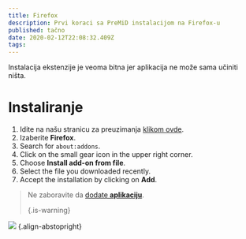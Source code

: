 ```yaml
---
title: Firefox
description: Prvi koraci sa PreMiD instalacijom na Firefox-u
published: tačno
date: 2020-02-12T22:08:32.409Z
tags:
---
```


Instalacija ekstenzije je veoma bitna jer aplikacija ne može sama učiniti ništa.

# Instaliranje
1. Idite na našu stranicu za preuzimanja [klikom ovde](https://premid.app/downloads).
2. Izaberite **Firefox**.
3. Search for `about:addons`.
4. Click on the small gear icon in the upper right corner.
5. Choose **Install add-on from file**.
6. Select the file you downloaded recently.
7. Accept the installation by clicking on **Add**.

> Ne zaboravite da [dodate **aplikaciju**](/install). 
> 
> {.is-warning}

![](https://img.icons8.com/color/2x/firefox.png) {.align-abstopright}